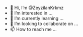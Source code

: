 - 👋 Hi, I’m @ZeyzilanKrkmz
- 👀 I’m interested in ...
- 🌱 I’m currently learning ...
- 💞️ I’m looking to collaborate on ...
- 📫 How to reach me ...

<!---
ZeyzilanKrkmz/ZeyzilanKrkmz is a ✨ special ✨ repository because its `README.md` (this file) appears on your GitHub profile.
You can click the Preview link to take a look at your changes.
--->
